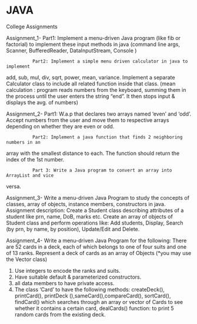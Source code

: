 # JAVA
College Assignments

Assignment_1- Part1: Implement a menu-driven Java program (like fib or factorial) to
implement these input methods in java (command line args, Scanner,
BufferedReader, DataInputStream, Console )
 
              Part2: Implement a simple menu driven calculator in java to implement
add, sub, mul, div, sqrt, power, mean, variance. Implement a separate
Calculator class to include all related function inside that class. (mean
calculation : program reads numbers from the keyboard, summing them in
the process until the user enters the string “end”. It then stops input &
displays the avg. of numbers)

Assignment_2- Part1: W.a.p that declares two arrays named ‘even’ and ‘odd’. Accept
numbers from the user and move them to respective arrays depending on
whether they are even or odd.
     
              Part2: Implement a java function that finds 2 neighboring numbers in an
array with the smallest distance to each. The function should return the
index of the 1st number.
 
              Part 3: Write a Java program to convert an array into ArrayList and vice
versa.

Assignment_3- Write a menu-driven Java Program to study the concepts of classes, array
of objects, instance members, constructors in java.
Assignment description: Create a Student class describing attributes of a
student like prn, name, DoB, marks etc. Create an array of objects of
Student class and perform operations like: Add students, Display, Search
(by prn, by name, by position), Update/Edit and Delete.

Assignment_4- Write a menu-driven Java Program for the following:
There are 52 cards in a deck, each of which belongs to one of four suits and one of 13 ranks. Represent a deck of cards as an array of
Objects (*you may use the Vector class)
1.  Use integers to encode the ranks and suits.
2.  Have suitable default & parameterized constructors.
3.  all data members to have private access.
4.  The class ‘Card’ to have the following methods:
createDeck(), printCard(), printDeck (),sameCard(),compareCard(), sortCard(), findCard() which searches through an array or vector of Cards to see whether it contains a certain card, dealCards() function: to print 5 random cards from the existing deck.
